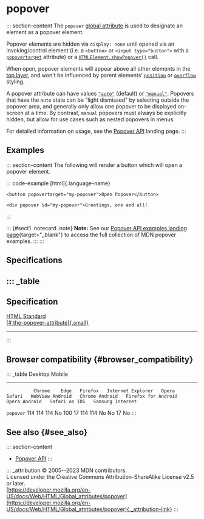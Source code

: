 

# popover



::: section-content
The `popover` [global attribute](../global_attributes) is used to
designate an element as a popover element.

Popover elements are hidden via `display: none` until opened via an
invoking/control element (i.e. a `<button>` or `<input type="button">`
with a [`popovertarget`](../element/button#popovertarget) attribute) or
a
[`HTMLElement.showPopover()`](https://developer.mozilla.org/en-US/docs/Web/API/HTMLElement/showPopover)
call.

When open, popover elements will appear above all other elements in the
[top
layer](https://developer.mozilla.org/en-US/docs/Glossary/Top_layer), and
won\'t be influenced by parent elements\'
[`position`](https://developer.mozilla.org/en-US/docs/Web/CSS/position)
or
[`overflow`](https://developer.mozilla.org/en-US/docs/Web/CSS/overflow)
styling.

A popover attribute can have values
[`"auto"`](https://developer.mozilla.org/en-US/docs/Web/API/Popover_API/Using#auto_state_and_light_dismiss)
(default) or
[`"manual"`](https://developer.mozilla.org/en-US/docs/Web/API/Popover_API/Using#using_manual_popover_state).
Popovers that have the `auto` state can be \"light dismissed\" by
selecting outside the popover area, and generally only allow one popover
to be displayed on-screen at a time. By contrast, `manual` popovers must
always be explicitly hidden, but allow for use cases such as nested
popovers in menus.

For detailed information on usage, see the [Popover
API](https://developer.mozilla.org/en-US/docs/Web/API/Popover_API)
landing page.
:::

## Examples

::: section-content
The following will render a button which will open a popover element.

::: code-example
[html]{.language-name}

``` {signature="7v3uh3jeL5lI4RisD3HJLrDXuIM+pPMWtwYF7G3ml10=" data-language="html"}
<button popovertarget="my-popover">Open Popover</button>

<div popover id="my-popover">Greetings, one and all!
```
:::

::: {#sect1 .notecard .note}
**Note:** See our [Popover API examples landing
page](https://mdn.github.io/dom-examples/popover-api/){target="_blank"}
to access the full collection of MDN popover examples.
:::
:::

## Specifications

::: _table
  ------------------------------------------------------------------------------------------------------------
  Specification
  ------------------------------------------------------------------------------------------------------------
  [HTML Standard\
  [\#
  the-popover-attribute]{.small}](https://html.spec.whatwg.org/multipage/popover.html#the-popover-attribute)

  ------------------------------------------------------------------------------------------------------------
:::

## Browser compatibility {#browser_compatibility}

::: _table
              Desktop                                                         Mobile                                                                                   
  ----------- --------- ------ --------- ------------------- ------- -------- ----------------- ---------------- --------------------- --------------- --------------- ------------------
              Chrome    Edge   Firefox   Internet Explorer   Opera   Safari   WebView Android   Chrome Android   Firefox for Android   Opera Android   Safari on IOS   Samsung Internet
  `popover`   114       114    114       No                  100     17       114               114              No                    No              17              No
:::

## See also {#see_also}

::: section-content
-   [Popover
    API](https://developer.mozilla.org/en-US/docs/Web/API/Popover_API)
:::

::: _attribution
© 2005--2023 MDN contributors.\
Licensed under the Creative Commons Attribution-ShareAlike License v2.5
or later.\
[https://developer.mozilla.org/en-US/docs/Web/HTML/Global_attributes/popover](https://developer.mozilla.org/en-US/docs/Web/HTML/Global_attributes/popover){._attribution-link}
:::
